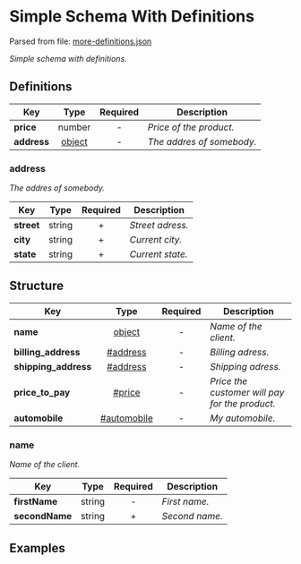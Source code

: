 # __Simple Schema With Definitions__
Parsed from file: [more-definitions.json](https://github.com/McCastles/JMC/blob/master/examples/more-definitions.json)

_Simple schema with definitions._
## __Definitions__

|Key|Type|Required|Description|
|-|:-:|:-:|-|
|__price__|number|-|_Price of the product._|
|__address__|[object](#address)|-|_The addres of somebody._|
### __address__
_The addres of somebody._

|Key|Type|Required|Description|
|-|:-:|:-:|-|
|__street__|string|+|_Street adress._|
|__city__|string|+|_Current city._|
|__state__|string|+|_Current state._|
## __Structure__

|Key|Type|Required|Description|
|-|:-:|:-:|-|
|__name__|[object](#name)|-|_Name of the client._|
|__billing_address__|[#address](#address)|-|_Billing adress._|
|__shipping_address__|[#address](#address)|-|_Shipping adress._|
|__price_to_pay__|[#price](#definitions)|-|_Price the customer will pay for the product._|
|__automobile__|[#automobile](./outer/definitions/automobile.md#automobile)|-|_My automobile._|
### __name__
_Name of the client._

|Key|Type|Required|Description|
|-|:-:|:-:|-|
|__firstName__|string|-|_First name._|
|__secondName__|string|+|_Second name._|
## __Examples__
```
```